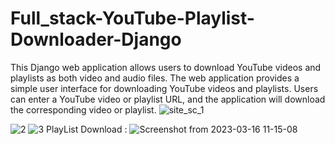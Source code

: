 # Full_stack-YouTube-Playlist-Downloader-Django
This Django web application allows users to download YouTube videos and playlists as both video and audio files.
The web application provides a simple user interface for downloading YouTube videos and playlists. Users can enter a YouTube video or playlist URL, and the application will download the corresponding video or playlist.
![site_sc_1](https://user-images.githubusercontent.com/92822013/225527465-da5cfcc5-d710-4779-938b-4735c1c48c38.png)

![2](https://user-images.githubusercontent.com/92822013/225527813-6537fa17-425e-441f-989f-eee17e48858a.png)
![3](https://user-images.githubusercontent.com/92822013/225527827-a33feddb-ff33-4100-99c8-b879d38bcbe0.png)
PlayList Download :
![Screenshot from 2023-03-16 11-15-08](https://user-images.githubusercontent.com/92822013/225527835-b61af343-fe33-4a15-8c2d-15a6025f11c7.png)
